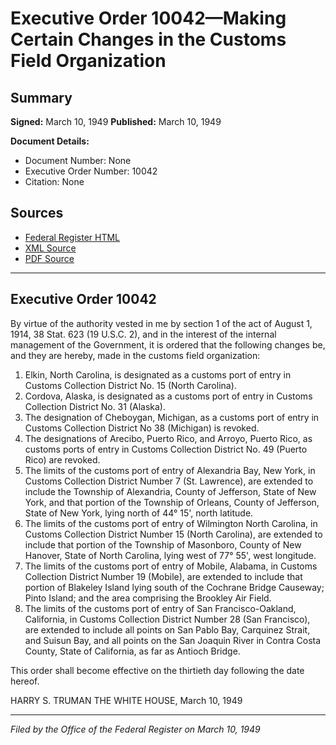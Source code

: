 # Executive Order 10042—Making Certain Changes in the Customs Field Organization

## Summary

**Signed:** March 10, 1949
**Published:** March 10, 1949

**Document Details:**
- Document Number: None
- Executive Order Number: 10042
- Citation: None

## Sources
- [Federal Register HTML](https://www.presidency.ucsb.edu/documents/executive-order-10042-making-certain-changes-the-customs-field-organization)
- [XML Source](None)
- [PDF Source](None)

---

## Executive Order 10042

By virtue of the authority vested in me by section 1 of the act of August 1, 1914, 38 Stat. 623 (19 U.S.C. 2), and in the interest of the internal management of the Government, it is ordered that the following changes be, and they are hereby, made in the customs field organization:
1. Elkin, North Carolina, is designated as a customs port of entry in Customs Collection District No. 15 (North Carolina).
2. Cordova, Alaska, is designated as a customs port of entry in Customs Collection District No. 31 (Alaska).
3. The designation of Cheboygan, Michigan, as a customs port of entry in Customs Collection District No 38 (Michigan) is revoked.
4. The designations of Arecibo, Puerto Rico, and Arroyo, Puerto Rico, as customs ports of entry in Customs Collection District No. 49 (Puerto Rico) are revoked.
5. The limits of the customs port of entry of Alexandria Bay, New York, in Customs Collection District Number 7 (St. Lawrence), are extended to include the Township of Alexandria, County of Jefferson, State of New York, and that portion of the Township of Orleans, County of Jefferson, State of New York, lying north of 44° 15', north latitude.
6. The limits of the customs port of entry of Wilmington North Carolina, in Customs Collection District Number 15 (North Carolina), are extended to include that portion of the Township of Masonboro, County of New Hanover, State of North Carolina, lying west of 77° 55', west longitude.
7. The limits of the customs port of entry of Mobile, Alabama, in Customs Collection District Number 19 (Mobile), are extended to include that portion of Blakeley Island lying south of the Cochrane Bridge Causeway; Pinto Island; and the area comprising the Brookley Air Field.
8. The limits of the customs port of entry of San Francisco-Oakland, California, in Customs Collection District Number 28 (San Francisco), are extended to include all points on San Pablo Bay, Carquinez Strait, and Suisun Bay, and all points on the San Joaquin River in Contra Costa County, State of California, as far as Antioch Bridge.

This order shall become effective on the thirtieth day following the date hereof.

HARRY S. TRUMAN
THE WHITE HOUSE,
March 10, 1949

---

*Filed by the Office of the Federal Register on March 10, 1949*
